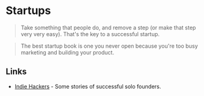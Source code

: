 # Startups
> Take something that people do, and remove a step (or make that step very very easy). That's the key to a successful startup.

> The best startup book is one you never open because you're too busy marketing and building your product.

## Links
- [Indie Hackers](https://www.indiehackers.com/) - Some stories of successful solo founders.